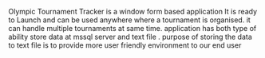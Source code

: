 Olympic Tournament Tracker is a window form based application
It is ready to Launch and can be used anywhere where a tournament is organised.
it can handle  multiple tournaments at same time.
application has both type of ability store data at mssql server and text file .
purpose of storing the data to text file is to provide more user friendly environment to our end user
